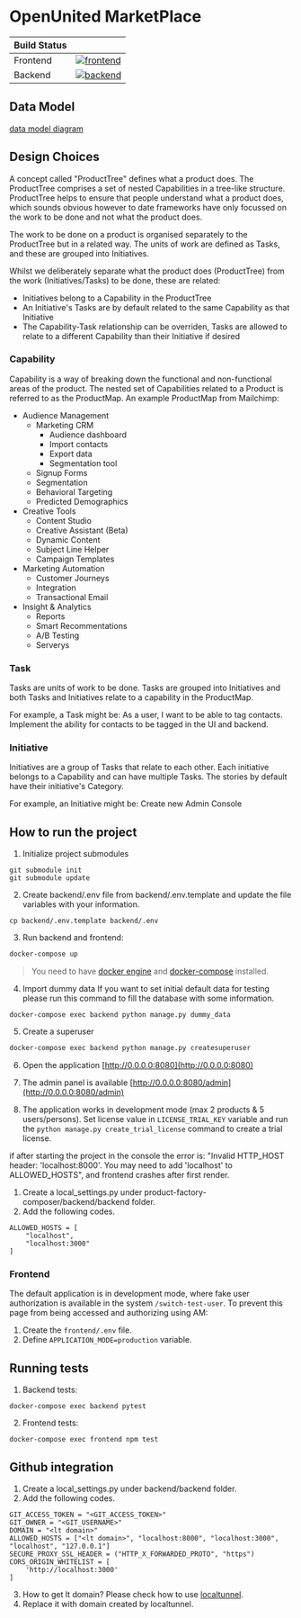 # OpenUnited MarketPlace

| Build Status |  |
| ------------ | -----------|
| Frontend | [![frontend](https://circleci.com/gh/OpenUnited/product-factory-frontend.svg?style=shield&circle-token=870e198fa4ad5e9846198223574687b93bbfdd2a)](https://app.circleci.com/pipelines/github/OpenUnited/product-factory-frontend) |
| Backend | [![backend](https://circleci.com/gh/OpenUnited/product-factory-backend.svg?style=shield&circle-token=c42f3202c09de088eca92580c5aced8f2da712a1)](https://app.circleci.com/pipelines/github/OpenUnited/product-factory-backend) |

## Data Model

[data model diagram](https://github.com/OpenUnited/product-factory-composer/blob/master/docs/diagrams/openunited-data-model%20v1.0.png)

## Design Choices
A concept called "ProductTree" defines what a product does. The ProductTree comprises a set of nested Capabilities in a tree-like structure. ProductTree helps to ensure that people understand what a product does, which sounds obvious however to date frameworks have only focussed on the work to be done and not what the product does.

The work to be done on a product is organised separately to the ProductTree but in a related way.  The units of work are defined as Tasks, and these are grouped into Initiatives. 

Whilst we deliberately separate what the product does (ProductTree) from the work (Initiatives/Tasks) to be done, these are related:

* Initiatives belong to a Capability in the ProductTree
* An Initiative's Tasks are by default related to the same Capability as that Initiative
* The Capability-Task relationship can be overriden, Tasks are allowed to relate to a different Capability than their Initiative if desired

### Capability
Capability is a way of breaking down the functional and non-functional areas of the product. The nested set of Capabilities related to a Product is referred to as the ProductMap.  An example ProductMap from Mailchimp:

* Audience Management
  * Marketing CRM
    * Audience dashboard
    * Import contacts
    * Export data
    * Segmentation tool
  * Signup Forms
  * Segmentation
  * Behavioral Targeting
  * Predicted Demographics
* Creative Tools
  * Content Studio
  * Creative Assistant (Beta)
  * Dynamic Content
  * Subject Line Helper
  * Campaign Templates
* Marketing Automation
  * Customer Journeys
  * Integration
  * Transactional Email
* Insight & Analytics
  * Reports
  * Smart Recommentations
  * A/B Testing
  * Serverys
    
### Task
Tasks are units of work to be done. Tasks are grouped into Initiatives and both Tasks and Initiatives relate to a capability in the ProductMap. 

For example, a Task might be: As a user, I want to be able to tag contacts. Implement the ability for contacts to be tagged in the UI and backend.

### Initiative
Initiatives are a group of Tasks that relate to each other. Each initiative belongs to a Capability and can have multiple Tasks. The stories by default have their initiative's Category.

For example, an Initiative might be: Create new Admin Console

## How to run the project

1. Initialize project submodules
```
git submodule init
git submodule update
```

2. Create backend/.env file from backend/.env.template and update the file variables with your information.
```
cp backend/.env.template backend/.env
```

3. Run backend and frontend:
```sh
docker-compose up
```
> You need to have [docker engine](https://docs.docker.com/engine/install/) and [docker-compose](https://docs.docker.com/compose/install/) installed.

4. Import dummy data
If you want to set initial default data for testing please run this command to fill the database with some information.
```
docker-compose exec backend python manage.py dummy_data
```

5. Create a superuser
```sh
docker-compose exec backend python manage.py createsuperuser
```

6. Open the application [http://0.0.0.0:8080](http://0.0.0.0:8080)

7. The admin panel is available [http://0.0.0.0:8080/admin](http://0.0.0.0:8080/admin)

8. The application works in development mode (max 2 products & 5 users/persons).
Set license value in `LICENSE_TRIAL_KEY` variable and run the `python manage.py create_trial_license` command to create a trial license.


if after starting the project in the console the error is: "Invalid HTTP_HOST header: 'localhost:8000'. You may need to add 'localhost' to ALLOWED_HOSTS", and frontend crashes after first render.
1. Create a local_settings.py under product-factory-composer/backend/backend folder.
2. Add the following codes.
```
ALLOWED_HOSTS = [
    "localhost",
    "localhost:3000"
]
```


### Frontend
The default application is in development mode, where fake user authorization is available in the system `/switch-test-user`.
To prevent this page from being accessed and authorizing using AM:
1. Create the `frontend/.env` file.
2. Define `APPLICATION_MODE=production` variable.


## Running tests

1. Backend tests:
```
docker-compose exec backend pytest
```

2. Frontend tests:
```
docker-compose exec frontend npm test
```

## Github integration
1. Create a local_settings.py under backend/backend folder.
2. Add the following codes.
```
GIT_ACCESS_TOKEN = "<GIT_ACCESS_TOKEN>"
GIT_OWNER = "<GIT_USERNAME>"
DOMAIN = "<lt domain>"
ALLOWED_HOSTS = ["<lt domain>", "localhost:8000", "localhost:3000", "localhost", "127.0.0.1"]
SECURE_PROXY_SSL_HEADER = ("HTTP_X_FORWARDED_PROTO", "https")
CORS_ORIGIN_WHITELIST = [
    'http://localhost:3000'
]
```
3. How to get lt domain? Please check how to use [localtunnel](https://github.com/localtunnel/localtunnel).
4. Replace it with domain created by localtunnel.
